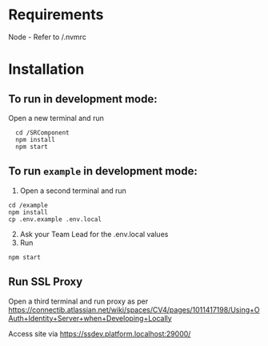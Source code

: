 # Requirements
Node - Refer to /.nvmrc

# Installation

## To run  in development mode:

Open a new terminal and run

```
  cd /SRComponent
  npm install
  npm start
```

## To run `example` in development mode:

1. Open a second terminal and run

```
cd /example
npm install
cp .env.example .env.local
```

2. Ask your Team Lead for the .env.local values
3. Run

```
npm start
```

## Run SSL Proxy

Open a third terminal and run proxy as per https://connectib.atlassian.net/wiki/spaces/CV4/pages/1011417198/Using+OAuth+Identity+Server+when+Developing+Locally

Access site via https://ssdev.platform.localhost:29000/

